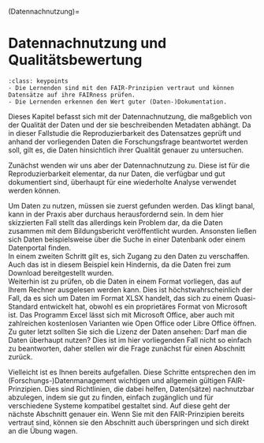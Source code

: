(Datennachnutzung)=
# Datennachnutzung und Qualitätsbewertung  

```{tip} Lernziel: Grundsätze des Datenmanagements
:class: keypoints
- Die Lernenden sind mit den FAIR-Prinzipien vertraut und können Datensätze auf ihre FAIRness prüfen.
- Die Lernenden erkennen den Wert guter (Daten-)Dokumentation.
```  

Dieses Kapitel befasst sich mit der Datennachnutzung, die maßgeblich von der Qualität der Daten und der sie beschreibenden Metadaten abhängt. Da in dieser Fallstudie die Reproduzierbarkeit des Datensatzes geprüft und anhand der vorliegenden Daten die Forschungsfrage beantwortet werden soll, gilt es, die Daten hinsichtlich ihrer Qualität genauer zu untersuchen.

Zunächst wenden wir uns aber der Datennachnutzung zu. Diese ist für die Reproduzierbarkeit elementar, da nur Daten, die verfügbar und gut dokumentiert sind, überhaupt für eine wiederholte Analyse verwendet werden können.  

Um Daten zu nutzen, müssen sie zuerst gefunden werden. Das klingt banal, kann in der Praxis aber durchaus herausfordernd sein. In dem hier skizzierten Fall stellt das allerdings kein Problem dar, da die Daten zusammen mit dem Bildungsbericht veröffentlicht wurden. Ansonsten ließen sich Daten beispielsweise über die Suche in einer Datenbank oder einem Datenportal finden.  
In einem zweiten Schritt gilt es, sich Zugang zu den Daten zu verschaffen. Auch das ist in diesem Beispiel kein Hindernis, da die Daten frei zum Download bereitgestellt wurden.  
Weiterhin ist zu prüfen, ob die Daten in einem Format vorliegen, das auf Ihrem Rechner ausgelesen werden kann. Dies ist höchstwahrscheinlich der Fall, da es sich um Daten im Format XLSX handelt, das sich zu einem Quasi-Standard entwickelt hat, obwohl es ein proprietäres Format von Microsoft ist. Das Programm Excel lässt sich mit Microsoft Office, aber auch mit zahlreichen kostenlosen Varianten wie Open Office oder Libre Office öffnen.  
Zu guter letzt sollten Sie sich die Lizenz der Daten ansehen: Darf man die Daten überhaupt nutzen? Dies ist im hier vorliegenden Fall nicht so einfach zu beantworten, daher stellen wir die Frage zunächst für einen Abschnitt zurück.

Vielleicht ist es Ihnen bereits aufgefallen. Diese Schritte entsprechen den im (Forschungs-)Datenmanagement wichtigen und allgemein gültigen FAIR-Prinzipien. Dies sind Richtlinien, die dabei helfen, Daten(sätze) nachnutzbar abzulegen, indem sie gut zu finden, einfach zugänglich und für verschiedene Systeme kompatibel gestaltet sind. Auf diese geht der nächste Abschnitt genauer ein. Wenn Sie mit den FAIR-Prinzipien bereits vertraut sind, können sie den Abschnitt auch überspringen und sich direkt an die Übung wagen.
